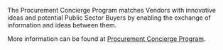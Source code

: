 The Procurement Concierge Program matches Vendors with innovative ideas and potential Public Sector Buyers by enabling the exchange of information and ideas between them.

More information can be found at [Procurement Concierge Program](https://www2.gov.bc.ca/gov/content/bc-procurement-resources/policy-and-strategies/strategies-and-initiatives/procurement-concierge-program).
